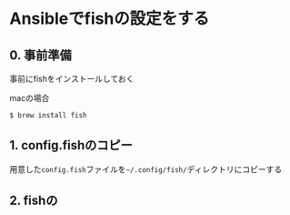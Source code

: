 # Ansibleでfishの設定をする

## 0. 事前準備

事前にfishをインストールしておく

macの場合
```shell
$ brew install fish
```

## 1. config.fishのコピー
用意した`config.fish`ファイルを`~/.config/fish/`ディレクトリにコピーする

## 2. fishの
